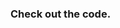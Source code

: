 ### Check out the code. 

<!--
**joshua-shorterivey/joshua-shorterivey** is a ✨ _special_ ✨ repository because its `README.md` (this file) appears on your GitHub profile.

- 🔭 I’m currently working on ... getting started in the field
- 🌱 I’m currently learning ... about SQL
- 👯 I’m looking to collaborate on ...
- 🤔 I’m looking for help with ...
- 💬 Ask me about ...
- 📫 How to reach me: ...
- 😄 Pronouns: ...
- ⚡ Fun fact: ...
-->
